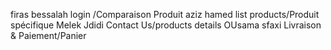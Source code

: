 firas bessalah  login /Comparaison Produit
aziz hamed  list products/Produit spécifique
Melek Jdidi Contact Us/products details
OUsama sfaxi Livraison & Paiement/Panier